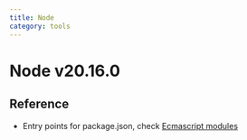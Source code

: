 ```yaml
---
title: Node
category: tools
---
```


# Node v20.16.0

## Reference

- Entry points for package.json, check [Ecmascript modules](https://nodejs.org/docs/latest-v17.x/api/packages.html)
